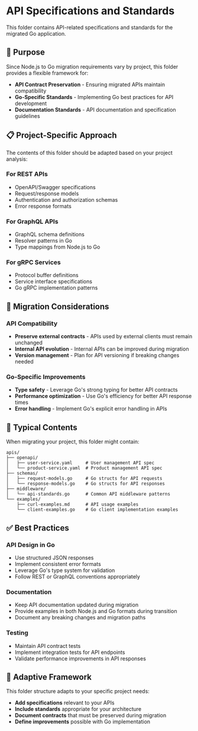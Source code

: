 # API Specifications and Standards

This folder contains API-related specifications and standards for the migrated Go application.

## 🔗 Purpose

Since Node.js to Go migration requirements vary by project, this folder provides a flexible framework for:
- **API Contract Preservation** - Ensuring migrated APIs maintain compatibility
- **Go-Specific Standards** - Implementing Go best practices for API development
- **Documentation Standards** - API documentation and specification guidelines

## 📋 Project-Specific Approach

The contents of this folder should be adapted based on your project analysis:

### For REST APIs
- OpenAPI/Swagger specifications
- Request/response models
- Authentication and authorization schemas
- Error response formats

### For GraphQL APIs  
- GraphQL schema definitions
- Resolver patterns in Go
- Type mappings from Node.js to Go

### For gRPC Services
- Protocol buffer definitions
- Service interface specifications
- Go gRPC implementation patterns

## 🎯 Migration Considerations

### API Compatibility
- **Preserve external contracts** - APIs used by external clients must remain unchanged
- **Internal API evolution** - Internal APIs can be improved during migration
- **Version management** - Plan for API versioning if breaking changes needed

### Go-Specific Improvements
- **Type safety** - Leverage Go's strong typing for better API contracts
- **Performance optimization** - Use Go's efficiency for better API response times
- **Error handling** - Implement Go's explicit error handling in APIs

## 📁 Typical Contents

When migrating your project, this folder might contain:

```
apis/
├── openapi/
│   ├── user-service.yaml     # User management API spec
│   └── product-service.yaml  # Product management API spec
├── schemas/
│   ├── request-models.go     # Go structs for API requests
│   └── response-models.go    # Go structs for API responses
├── middleware/
│   └── api-standards.go      # Common API middleware patterns
└── examples/
    ├── curl-examples.md      # API usage examples
    └── client-examples.go    # Go client implementation examples
```

## ✅ Best Practices

### API Design in Go
- Use structured JSON responses
- Implement consistent error formats
- Leverage Go's type system for validation
- Follow REST or GraphQL conventions appropriately

### Documentation
- Keep API documentation updated during migration
- Provide examples in both Node.js and Go formats during transition
- Document any breaking changes and migration paths

### Testing
- Maintain API contract tests
- Implement integration tests for API endpoints  
- Validate performance improvements in API responses

## 🔄 Adaptive Framework

This folder structure adapts to your specific project needs:
- **Add specifications** relevant to your APIs
- **Include standards** appropriate for your architecture
- **Document contracts** that must be preserved during migration
- **Define improvements** possible with Go implementation
